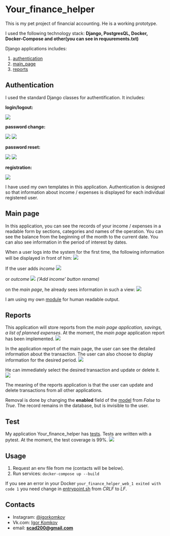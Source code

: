 # Your_finance_helper

This is my pet project of financial accounting. He is a working prototype.

I used the following technology stack: **Django, PostgresQL, Docker, Docker-Compose and other(you can see in requurements.txt)**

Django applications includes:

1. [authentication](https://github.com/Our-Dream-Company/Your_finance_helper/tree/master/your_finance_helper/authentication)
2. [main_page](https://github.com/Our-Dream-Company/Your_finance_helper/tree/master/your_finance_helper/main_page)
3. [reports](https://github.com/Our-Dream-Company/Your_finance_helper/tree/master/your_finance_helper/reports)

## Authentication

I used the standard Django classes for authentification. It includes:

**login/logout:**

![](https://github.com/Our-Dream-Company/Your_finance_helper/blob/master/images/1_login.jpg)

**password change:**

![](https://github.com/Our-Dream-Company/Your_finance_helper/blob/master/images/3_change_password.jpg)
![](https://github.com/Our-Dream-Company/Your_finance_helper/blob/master/images/3_change_password_completed.jpg)

**password reset:**

![](https://github.com/Our-Dream-Company/Your_finance_helper/blob/master/images/2_reset_password.jpg)
![](https://github.com/Our-Dream-Company/Your_finance_helper/blob/master/images/3_reset_password_meassage_to_email.jpg)

**registration:**

![](https://github.com/Our-Dream-Company/Your_finance_helper/blob/master/images/4_registration.jpg)

I have used my own templates in this application. Authentication is designed so that information about income / expenses is displayed for each individual registered user.

## Main page

In this application, you can see the records of your income / expenses in a readable form by sections, categories and names of the operation. You can see the balance from the beginning of the month to the current date. You can also see information in the period of interest by dates.

When a user logs into the system for the first time, the following information will be displayed in front of him:
![](https://github.com/Our-Dream-Company/Your_finance_helper/blob/master/images/5_main_page.jpg)

If the user adds _income_
![](https://github.com/Our-Dream-Company/Your_finance_helper/blob/master/images/6_add_income.jpg)

or _outcome_
![](https://github.com/Our-Dream-Company/Your_finance_helper/blob/master/images/6_add_outcome.jpg)
_('Add income' button rename)_

on the _main page_, he already sees information in such a view:
![](https://github.com/Our-Dream-Company/Your_finance_helper/blob/master/images/5_main_page1.jpg)

I am using my own [module](https://github.com/Our-Dream-Company/Your_finance_helper/blob/master/your_finance_helper/main_page/split_queryset.py) for human readable output.

## Reports

This application will store reports from the _main page application, savings, a list of planned expenses_. At the moment, the _main page_ application report has been implemented.
![](https://github.com/Our-Dream-Company/Your_finance_helper/blob/master/images/7_reports_buttons.jpg)

In the application report of the main page, the user can see the detailed information about the transaction. The user can also choose to display information for the desired period.
![](https://github.com/Our-Dream-Company/Your_finance_helper/blob/master/images/7_reports_detailed.jpg)

He can immediately select the desired transaction and update or delete it.
![](https://github.com/Our-Dream-Company/Your_finance_helper/blob/master/images/7_reports_detailed_for_one.jpg)

The meaning of the reports application is that the user can update and delete transactions from all other applications.

Removal is done by changing the **enabled** field of the [model](https://github.com/Our-Dream-Company/Your_finance_helper/blob/master/your_finance_helper/main_page/models.py) from _False_ to _True_. The record remains in the database, but is invisible to the user.

## Test

My application Your_finance_helper has [tests](https://github.com/Our-Dream-Company/Your_finance_helper/tree/master/your_finance_helper/tests). Tests are written with a pytest.
At the moment, the test coverage is 99%.
![](https://github.com/Our-Dream-Company/Your_finance_helper/blob/master/images/8_test_coverage.jpg)

## Usage

1. Request an env file from me (contacts will be below).
2. Run services:
   `docker-compose up --build`

If you see an error in your Docker
`your_finance_helper_web_1 exited with code 1`
you need change in [entrypoint.sh](https://github.com/Our-Dream-Company/Your_finance_helper/blob/master/your_finance_helper/entrypoint.sh) from _CRLF_ to _LF_.

## Contacts

- Instagram: [@igor*komkov*](https://www.instagram.com/igor_komkov_/)
- Vk.com: [Igor Komkov](https://vk.com/zzzscadzzz)
- email: **scad200@gmail.com**
